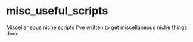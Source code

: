 # misc_useful_scripts
Miscellaneous niche scripts I've written to get miscellaneous niche things done.
